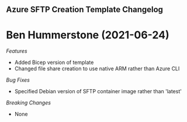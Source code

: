 ## Azure SFTP Creation Template Changelog

<a name="x.y.z"></a>
# Ben Hummerstone (2021-06-24)

*Features*
* Added Bicep version of template
* Changed file share creation to use native ARM rather than Azure CLI

*Bug Fixes*
* Specified Debian version of SFTP container image rather than 'latest'

*Breaking Changes*
* None
